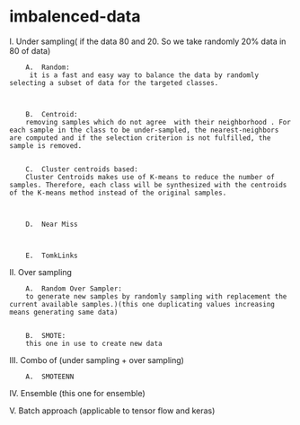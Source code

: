 # imbalenced-data


I.	Under sampling( if the data 80 and 20. So we take randomly 20% data in 80 of data)


        A.	Random:
         it is a fast and easy way to balance the data by randomly selecting a subset of data for the targeted classes.
         
         
         
        B.	Centroid:
        removing samples which do not agree  with their neighborhood . For each sample in the class to be under-sampled, the nearest-neighbors are computed and if the selection criterion is not fulfilled, the sample is removed.
        
        
        C.	Cluster centroids based: 
        Cluster Centroids makes use of K-means to reduce the number of samples. Therefore, each class will be synthesized with the centroids of the K-means method instead of the original samples.
        
        
        
        D.	Near Miss
        
        
        
        E.	TomkLinks
        
        
        
II.	Over sampling


        A.	Random Over Sampler:
        to generate new samples by randomly sampling with replacement the current available samples.)(this one duplicating values increasing means generating same data)
        
        
        B.	SMOTE:
        this one in use to create new data
        
        
III.	Combo of (under sampling + over sampling)


        A.	SMOTEENN
        
        
IV.	Ensemble (this one for ensemble)




V.	Batch approach (applicable to  tensor flow and keras)

